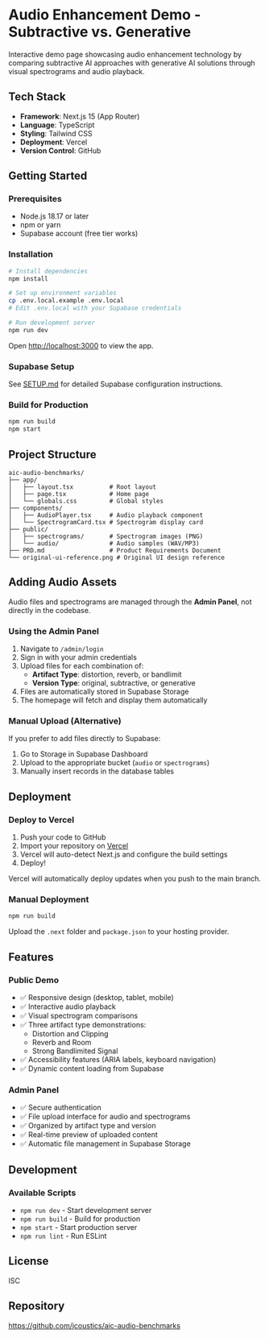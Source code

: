 # Audio Enhancement Demo - Subtractive vs. Generative

Interactive demo page showcasing audio enhancement technology by comparing subtractive AI approaches with generative AI solutions through visual spectrograms and audio playback.

## Tech Stack

- **Framework**: Next.js 15 (App Router)
- **Language**: TypeScript
- **Styling**: Tailwind CSS
- **Deployment**: Vercel
- **Version Control**: GitHub

## Getting Started

### Prerequisites

- Node.js 18.17 or later
- npm or yarn
- Supabase account (free tier works)

### Installation

```bash
# Install dependencies
npm install

# Set up environment variables
cp .env.local.example .env.local
# Edit .env.local with your Supabase credentials

# Run development server
npm run dev
```

Open [http://localhost:3000](http://localhost:3000) to view the app.

### Supabase Setup

See [SETUP.md](./SETUP.md) for detailed Supabase configuration instructions.

### Build for Production

```bash
npm run build
npm start
```

## Project Structure

```
aic-audio-benchmarks/
├── app/
│   ├── layout.tsx          # Root layout
│   ├── page.tsx            # Home page
│   └── globals.css         # Global styles
├── components/
│   ├── AudioPlayer.tsx     # Audio playback component
│   └── SpectrogramCard.tsx # Spectrogram display card
├── public/
│   ├── spectrograms/       # Spectrogram images (PNG)
│   └── audio/              # Audio samples (WAV/MP3)
├── PRD.md                  # Product Requirements Document
└── original-ui-reference.png # Original UI design reference
```

## Adding Audio Assets

Audio files and spectrograms are managed through the **Admin Panel**, not directly in the codebase.

### Using the Admin Panel

1. Navigate to `/admin/login`
2. Sign in with your admin credentials
3. Upload files for each combination of:
   - **Artifact Type**: distortion, reverb, or bandlimit
   - **Version Type**: original, subtractive, or generative
4. Files are automatically stored in Supabase Storage
5. The homepage will fetch and display them automatically

### Manual Upload (Alternative)

If you prefer to add files directly to Supabase:
1. Go to Storage in Supabase Dashboard
2. Upload to the appropriate bucket (`audio` or `spectrograms`)
3. Manually insert records in the database tables

## Deployment

### Deploy to Vercel

1. Push your code to GitHub
2. Import your repository on [Vercel](https://vercel.com/new)
3. Vercel will auto-detect Next.js and configure the build settings
4. Deploy!

Vercel will automatically deploy updates when you push to the main branch.

### Manual Deployment

```bash
npm run build
```

Upload the `.next` folder and `package.json` to your hosting provider.

## Features

### Public Demo
- ✅ Responsive design (desktop, tablet, mobile)
- ✅ Interactive audio playback
- ✅ Visual spectrogram comparisons
- ✅ Three artifact type demonstrations:
  - Distortion and Clipping
  - Reverb and Room
  - Strong Bandlimited Signal
- ✅ Accessibility features (ARIA labels, keyboard navigation)
- ✅ Dynamic content loading from Supabase

### Admin Panel
- ✅ Secure authentication
- ✅ File upload interface for audio and spectrograms
- ✅ Organized by artifact type and version
- ✅ Real-time preview of uploaded content
- ✅ Automatic file management in Supabase Storage

## Development

### Available Scripts

- `npm run dev` - Start development server
- `npm run build` - Build for production
- `npm start` - Start production server
- `npm run lint` - Run ESLint

## License

ISC

## Repository

https://github.com/jcoustics/aic-audio-benchmarks
